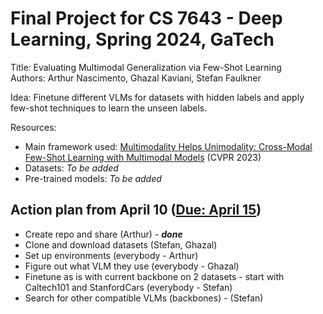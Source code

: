 # Final Project for CS 7643 - Deep Learning, Spring 2024, GaTech

Title: Evaluating Multimodal Generalization via Few-Shot Learning \
Authors: Arthur Nascimento, Ghazal Kaviani, Stefan Faulkner

Idea: Finetune different VLMs for datasets with hidden labels and apply few-shot techniques to learn the unseen labels.

Resources:
* Main framework used: [Multimodality Helps Unimodality: Cross-Modal Few-Shot Learning with Multimodal Models](https://arxiv.org/abs/2301.06267) (CVPR 2023)
* Datasets: _To be added_
* Pre-trained models: _To be added_

## Action plan from April 10 (<u>Due: April 15</u>)

* Create repo and share (Arthur) - **_done_**
* Clone and download datasets (Stefan, Ghazal) 
* Set up environments (everybody - Arthur) 
* Figure out what VLM they use (everybody - Ghazal) 
* Finetune as is with current backbone on 2 datasets - start with Caltech101 and StanfordCars (everybody - Stefan) 
* Search for other compatible VLMs (backbones) - (Stefan) 